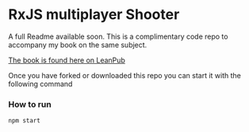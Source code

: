 # RxJS multiplayer Shooter

A full Readme available soon. 
This is a complimentary code repo to accompany my book on the same subject.

[The book is found here on LeanPub](https://leanpub.com/buildmultiplayergame)

Once you have forked or downloaded this repo you can start it with the following command

### How to run
```bash
npm start
```

